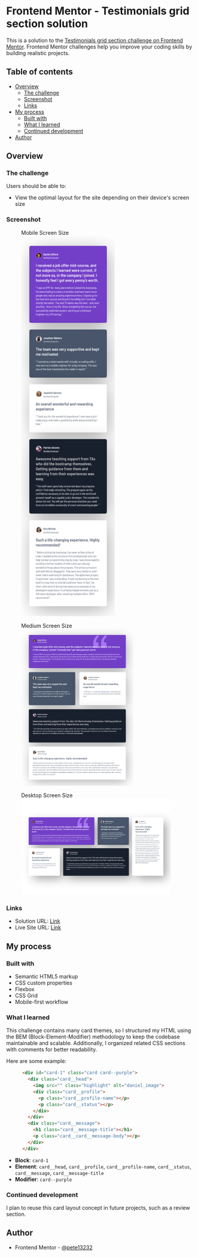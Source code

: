# Frontend Mentor - Testimonials grid section solution

This is a solution to the [Testimonials grid section challenge on Frontend Mentor](https://www.frontendmentor.io/challenges/testimonials-grid-section-Nnw6J7Un7). Frontend Mentor challenges help you improve your coding skills by building realistic projects.

## Table of contents

- [Overview](#overview)
  - [The challenge](#the-challenge)
  - [Screenshot](#screenshot)
  - [Links](#links)
- [My process](#my-process)
  - [Built with](#built-with)
  - [What I learned](#what-i-learned)
  - [Continued development](#continued-development)
- [Author](#author)

## Overview

### The challenge

Users should be able to:

- View the optimal layout for the site depending on their device's screen size

### Screenshot

  <figure>
    <figcaption>Mobile Screen Size</figcaption>
    <img src="./result/mobile-size.png" alt="mobile screen size" style="width:250px;">
  </figure>

  <figure>
    <figcaption>Medium Screen Size</figcaption>
    <img src="./result/medium-size.png" alt="medium screen size" style="width:300px;">
  </figure>

  <figure>
    <figcaption>Desktop Screen Size</figcaption>
    <img src="./result/desktop-size.png" alt="desktop screen size" style="width:400px;">
  </figure>

### Links

- Solution URL: [Link](https://www.frontendmentor.io/solutions/testimonial-grid-section-with-responsive-design-v4BWjJBsS6)
- Live Site URL: [Link](https://pete13232.github.io/testimonials-grid-section/)

## My process

### Built with

- Semantic HTML5 markup
- CSS custom properties
- Flexbox
- CSS Grid
- Mobile-first workflow

### What I learned

This challenge contains many card themes, so I structured my HTML using the BEM (Block-Element-Modifier) methodology to keep the codebase maintainable and scalable. Additionally, I organized related CSS sections with comments for better readability.

Here are some example:

```html
      <div id="card-1" class="card card--purple">
        <div class="card__head">
          <img src="" class="highlight" alt="daniel_image">
          <div class="card__profile">
            <p class="card__profile-name"></p>
            <p class="card__status"></p>
          </div>
        </div>
        <div class="card__message">
          <h1 class="card__message-title"></h1>
          <p class="card__card__message-body"></p>
        </div>
      </div>
```

- **Block**: `card-1`
- **Element**: `card__head`, `card__profile`, `card__profile-name`, `card__status`, `card__message`, `card__message-title`
- **Modifier**: `card--purple`

### Continued development

I plan to reuse this card layout concept in future projects, such as a review section.

## Author

- Frontend Mentor - [@pete13232](https://www.frontendmentor.io/profile/pete13232)
